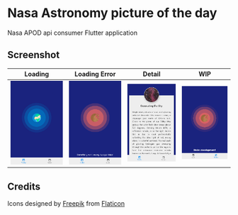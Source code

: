 # Nasa Astronomy picture of the day

Nasa APOD api consumer Flutter application

## Screenshot

| Loading | Loading Error | Detail | WIP |
|---------|---------------|--------|-----|
|![Loading](screenshot/loading_screen.png) | ![Error](screenshot/error_screen.png) | ![Detail](screenshot/detail_screen.png) | ![Wip](screenshot/wip_screen.png) |

## Credits

Icons designed by [Freepik](https://www.flaticon.es/autores/freepik) from [Flaticon](https://www.flaticon.es/)

